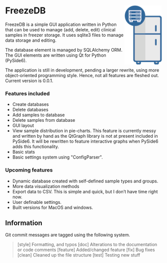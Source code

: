 # FreezeDB <img src="graphics/logo.png" align="right" width="120" />

FreezeDB is a simple GUI application written in Python that can be used to manage (add, delete, edit) clinical samples in freezer storage. It uses sqlite3 files to manage data storage and editing. 

The database element is managed by SQLAlchemy ORM. The GUI elements are written using Qt for Python (PySide6).

The application is still in development, pending a larger rewrite, using more object-oriented programming style. Hence, not all features are fleshed out. Current version is 0.0.1.

### Features included
* Create databases
* Delete databases
* Add samples to database
* Delete samples from database
* GUI layout
* View sample distribution in pie-charts. This feature is currently messy and written by hand as the QtGraph library is not at present included in PySide6. It will be rewritten to feature interactive graphs when PySide6 adds this functionality.
* Basic stats 
* Basic settings system using "ConfigParser".

### Upcoming features
* Dynamic database created with self-defined sample types and groups.
* More data visualization methods
* Export data to CSV. This is simple and quick, but I don’t have time right now.
* User definable settings.
* Built versions for MacOS and windows.


## Information
Git commit messages are tagged using the following system.

> [style]       Formatting, and typos
> [doc]         Alterations to the documentation or code comments
> [feature]     Added/changed feature
> [fix]         Bug fixes
> [clean]       Cleaned up the file structure
> [test]        Testing new stuff

